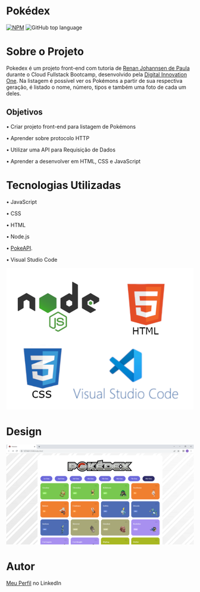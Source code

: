 # Pokédex
[![NPM](https://img.shields.io/npm/l/react)](https://github.com/GabrielFerreiraDoPrado/workshop-springboot2-jpa/blob/main/LICENSE) ![GitHub top language](https://img.shields.io/github/languages/top/GabrielFerreiraDoPrado/Pokedex)

# Sobre o Projeto

Pokedex é um projeto front-end com tutoria de [Renan Johannsen de Paula](https://www.linkedin.com/in/renanjpaula/) durante o Cloud Fullstack Bootcamp, desenvolvido pela [Digital Innovation One](https://www.dio.me/). Na listagem é possível ver os Pokémons a partir de sua respectiva geração, é listado o nome, número, tipos e também uma foto de cada um deles.

## Objetivos
 
• Criar projeto front-end para listagem de Pokémons

• Aprender sobre protocolo HTTP

• Utilizar uma API para Requisição de Dados 

• Aprender a desenvolver em HTML, CSS e JavaScript 


# Tecnologias Utilizadas

• JavaScript

• CSS

• HTML

• Node.js

• [PokeAPI](https://pokeapi.co/).

• Visual Studio Code


<span>![Ferramentas](https://github.com/GabrielFerreiraDoPrado/assets/blob/main/Pokedex/tools.png)</span>

# Design

![ModeloDominio](https://github.com/GabrielFerreiraDoPrado/assets/blob/main//Pokedex/pokedexpic.png)

# Autor

[Meu Perfil](https://www.linkedin.com/in/gabriel-ferreira-do-prado/) no LinkedIn
